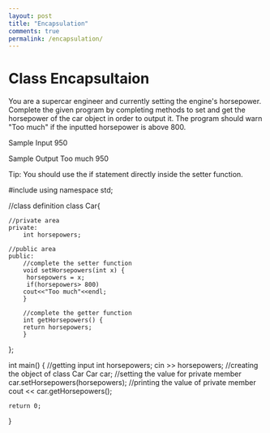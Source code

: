 ```yaml
---
layout: post
title: "Encapsulation"
comments: true
permalink: /encapsulation/
---
```

# Class Encapsultaion
You are a supercar engineer and currently setting the engine's horsepower.
Complete the given program by completing methods to set and get the horsepower of the car object in order to output it.
The program should warn "Too much" if the inputted horsepower is above 800.

Sample Input
950

Sample Output
Too much
950

Tip: You should use the if statement directly inside the setter function.

#include <iostream>
using namespace std;

//class definition
class Car{
    
    //private area
    private:
        int horsepowers;

    //public area
    public:
        //complete the setter function
        void setHorsepowers(int x) {
         horsepowers = x;
         if(horsepowers> 800)
		cout<<"Too much"<<endl;
        }
    
        //complete the getter function
        int getHorsepowers() {
        return horsepowers;
        }
        

};


int main() {
    //getting input
    int horsepowers;
    cin >> horsepowers;
    //creating the object of class Car
    Car car;
    //setting the value for private member
    car.setHorsepowers(horsepowers);
    //printing the value of private member
    cout << car.getHorsepowers();

    return 0;
}
